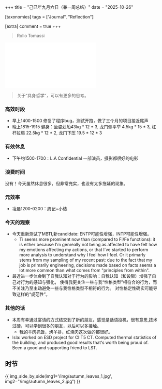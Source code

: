 +++
title = "己巳年九月六日（兼一周总结）"
date = "2025-10-26"

[taxonomies]
tags = ["Journal", "Reflection"]

[extra]
comment = true
+++

> Rollo Tomassi

<iframe src="//player.bilibili.com/player.html?isOutside=true&aid=115330642943842&bvid=BV1JgxQzZEqN&cid=32889769981&p=1" scrolling="no" border="0" frameborder="no" framespacing="0" allowfullscreen="true"></iframe>

> 关于“具身哲学”，可以有更多的思考。

### 高效时段
- 早上1400-1500 修复了程序bug，测试开跑，做了三个月的项目接近尾声
- 晚上1815-1915 健身：坐姿划船43kg * 12 * 3, 龙门侧平举 4.5kg * 15 * 3, 杠杆拉肩 22.5kg * 12 * 2, 龙门下压 19.5 * 12 * 3

### 有效休息
- 下午约1500-1700：L.A Confidential 一部演员，摄影都很好的电影

### 浪费时间
没有！今天虽然休息很多，但非常充实，也没有太多拖延的现象。

### 元效率
- 凌晨1200-0200：周记+小结

### 今天的观察
- 今天重新测试了MBTI,新candidate: ENTP可能性增强，INTP可能性增强。
  - Ti seems more prominent now than (compared to Fi/Fe functions): it is
  either because I'm genreally not being as affected to have felt how my
  emotions affecting my actions, or that I've started to perform more analysis
  to understand why I feel how I feel. Or it primarly stems from my sampling of
  my recent past: due to the fact that my job is primarily engineering,
  decisions made based on facts seems a lot more common than what comes from
  "principles from within".
- 最近进一步体会到了自我认知对于行为的影响：自我认知（和设限）增强了自己对行为的感知与强化，
    使得我更关注一些与我“性格类型”相符合的行为，而不关注乃至主动避免一些与我性格类型不相符的行为。
    对性格定性确实可能导致这样的“规范性”。

### 其他的话
- 本周有幸通过宴请的方式结交到了新的朋友，感觉是话语投机，很有意思,技术过硬，可以学到很多的朋友，以后可以多接触。
    - 我的羊肉抓饭，烤羊排，红烧肉这次做的都很好。
- Isla: worked on ESD project for CI T5 CT. Computed thermal statistics of the
    building, and produced good results that's worth being proud of. Been a good
    and supporting friend to LST.

## 时节
{{ img_side_by_side(img1='/img/autumn_leaves_1.jpg',
                    img2="/img/autumn_leaves_2.jpg") }}
